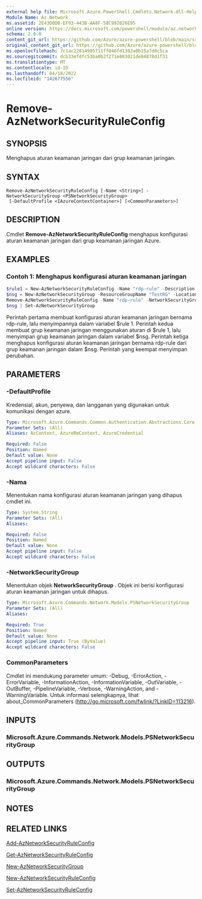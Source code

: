 ```yaml
---
external help file: Microsoft.Azure.PowerShell.Cmdlets.Network.dll-Help.xml
Module Name: Az.Network
ms.assetid: 2E43D0D8-EF93-443B-AA8F-58C992026E95
online version: https://docs.microsoft.com/powershell/module/az.network/remove-aznetworksecurityruleconfig
schema: 2.0.0
content_git_url: https://github.com/Azure/azure-powershell/blob/main/src/Network/Network/help/Remove-AzNetworkSecurityRuleConfig.md
original_content_git_url: https://github.com/Azure/azure-powershell/blob/main/src/Network/Network/help/Remove-AzNetworkSecurityRuleConfig.md
ms.openlocfilehash: 7c1ac22814905711ff046fd1302a0b15a7d0c5ca
ms.sourcegitcommit: dcb33efdfc53ba0b2f271e883021de84878d1f31
ms.translationtype: MT
ms.contentlocale: id-ID
ms.lasthandoff: 04/18/2022
ms.locfileid: "142677556"
---
```

# Remove-AzNetworkSecurityRuleConfig

## SYNOPSIS
Menghapus aturan keamanan jaringan dari grup keamanan jaringan.

## SYNTAX

```
Remove-AzNetworkSecurityRuleConfig [-Name <String>] -NetworkSecurityGroup <PSNetworkSecurityGroup>
 [-DefaultProfile <IAzureContextContainer>] [<CommonParameters>]
```

## DESCRIPTION
Cmdlet **Remove-AzNetworkSecurityRuleConfig** menghapus konfigurasi aturan keamanan jaringan dari grup keamanan jaringan Azure.

## EXAMPLES

### Contoh 1: Menghapus konfigurasi aturan keamanan jaringan
```powershell
$rule1 = New-AzNetworkSecurityRuleConfig -Name "rdp-rule" -Description "Allow RDP" -Access "Allow" -Protocol "Tcp" -Direction "Inbound" -Priority 100 -SourceAddressPrefix "Internet" -SourcePortRange * -DestinationAddressPrefix * -DestinationPortRange 3389
$nsg = New-AzNetworkSecurityGroup -ResourceGroupName "TestRG" -Location "westus" -Name "NSG-FrontEnd" -SecurityRules $rule1
Remove-AzNetworkSecurityRuleConfig -Name "rdp-rule" -NetworkSecurityGroup $nsg
$nsg | Set-AzNetworkSecurityGroup
```

Perintah pertama membuat konfigurasi aturan keamanan jaringan bernama rdp-rule, lalu menyimpannya dalam variabel $rule 1.
Perintah kedua membuat grup keamanan jaringan menggunakan aturan di $rule 1, lalu menyimpan grup keamanan jaringan dalam variabel $nsg.
Perintah ketiga menghapus konfigurasi aturan keamanan jaringan bernama rdp-rule dari grup keamanan jaringan dalam $nsg.
Perintah yang keempat menyimpan perubahan.

## PARAMETERS

### -DefaultProfile
Kredensial, akun, penyewa, dan langganan yang digunakan untuk komunikasi dengan azure.

```yaml
Type: Microsoft.Azure.Commands.Common.Authentication.Abstractions.Core.IAzureContextContainer
Parameter Sets: (All)
Aliases: AzContext, AzureRmContext, AzureCredential

Required: False
Position: Named
Default value: None
Accept pipeline input: False
Accept wildcard characters: False
```

### -Nama
Menentukan nama konfigurasi aturan keamanan jaringan yang dihapus cmdlet ini.

```yaml
Type: System.String
Parameter Sets: (All)
Aliases:

Required: False
Position: Named
Default value: None
Accept pipeline input: False
Accept wildcard characters: False
```

### -NetworkSecurityGroup
Menentukan objek **NetworkSecurityGroup** .
Objek ini berisi konfigurasi aturan keamanan jaringan untuk dihapus.

```yaml
Type: Microsoft.Azure.Commands.Network.Models.PSNetworkSecurityGroup
Parameter Sets: (All)
Aliases:

Required: True
Position: Named
Default value: None
Accept pipeline input: True (ByValue)
Accept wildcard characters: False
```

### CommonParameters
Cmdlet ini mendukung parameter umum: -Debug, -ErrorAction, -ErrorVariable, -InformationAction, -InformationVariable, -OutVariable, -OutBuffer, -PipelineVariable, -Verbose, -WarningAction, and -WarningVariable. Untuk informasi selengkapnya, lihat about_CommonParameters (http://go.microsoft.com/fwlink/?LinkID=113216).

## INPUTS

### Microsoft.Azure.Commands.Network.Models.PSNetworkSecurityGroup

## OUTPUTS

### Microsoft.Azure.Commands.Network.Models.PSNetworkSecurityGroup

## NOTES

## RELATED LINKS

[Add-AzNetworkSecurityRuleConfig](./Add-AzNetworkSecurityRuleConfig.md)

[Get-AzNetworkSecurityRuleConfig](./Get-AzNetworkSecurityRuleConfig.md)

[New-AzNetworkSecurityGroup](./New-AzNetworkSecurityGroup.md)

[New-AzNetworkSecurityRuleConfig](./New-AzNetworkSecurityRuleConfig.md)

[Set-AzNetworkSecurityRuleConfig](./Set-AzNetworkSecurityRuleConfig.md)



